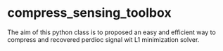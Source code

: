 # compress_sensing_toolbox
The aim of this python class is to proposed an easy and efficient way to compress and recovered perdioc signal wit L1 minimization solver. 
